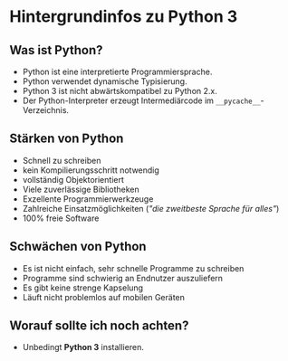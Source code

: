 # Hintergrundinfos zu Python 3

## Was ist Python?

* Python ist eine interpretierte Programmiersprache.
* Python verwendet dynamische Typisierung.
* Python 3 ist nicht abwärtskompatibel zu Python 2.x.
* Der Python-Interpreter erzeugt Intermediärcode im `__pycache__`-Verzeichnis.

## Stärken von Python

* Schnell zu schreiben
* kein Kompilierungsschritt notwendig
* vollständig Objektorientiert
* Viele zuverlässige Bibliotheken
* Exzellente Programmierwerkzeuge
* Zahlreiche Einsatzmöglichkeiten (*"die zweitbeste Sprache für alles"*)
* 100% freie Software

## Schwächen von Python

* Es ist nicht einfach, sehr schnelle Programme zu schreiben
* Programme sind schwierig an Endnutzer auszuliefern
* Es gibt keine strenge Kapselung
* Läuft nicht problemlos auf mobilen Geräten

## Worauf sollte ich noch achten?

* Unbedingt **Python 3** installieren.
